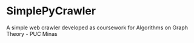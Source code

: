 # SimplePyCrawler
A simple web crawler developed as coursework for Algorithms on Graph Theory - PUC Minas 
